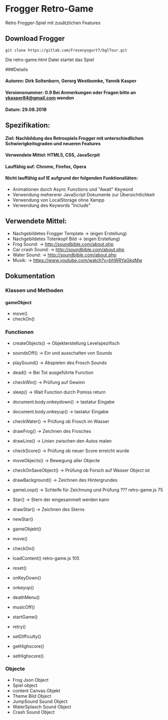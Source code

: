 # Frogger Retro-Game
Retro Frogger-Spiel mit zusätzlichen Features 

## Download Frogger

```
git clone https://gitlab.com/Frozenyogurt7/bglTour.git
```

Die retro-game.html Datei startet das Spiel


###Details
#### Autoren: Dirk Soltenborn, Gerorg Westbomke, Yannik Kasper
#### Versionsnummer: 0.9 Bei Anmerkungen oder Fragen bitte an ykasper84@gmail.com wenden
#### Datum: 29.08.2018

## Spezifikation:

#### Ziel:            Nachbildung des Retrospiels Frogger mit unterschiedlichen Schwierigkeitsgraden und neueren Features
#### Verwendete       Mittel: HTML5, CSS, JavaScrpit
#### Lauffähig auf:   Chrome, Firefox, Opera
#### Nicht lauffähig auf IE aufgrund der folgenden Funktionaliäten:
* Animationen durch Async Functions und "Await" Keyword
* Verwendung mehererer JavaScript Dokumente zur Übersichtlichkeit
* Verwendung von LocalStorage ohne Xampp
* Verwendung des Keywords "Include"



## Verwendete Mittel:
* Nachgebildetes Frogger Template -> (eigen Erstellung)
* Nachgebildetes Totenkopf Bild   -> (eigen Erstellung)  
* Frog Sound:                     -> http://soundbible.com/about.php
* Car crash Sound:                -> http://soundbible.com/about.php
* Water Sound:                    -> http://soundbible.com/about.php
* Musik:                          -> https://www.youtube.com/watch?v=bhWRYaGkqMw


## Dokumentation

### Klassen und Methoden
#### gameObject
* move()
* checkOn()

### Functionen
* createObjects()			  -> Objekterstellung Levelspezifisch
  
* soundsOff()                 -> Ein und ausschalten von Sounds
* playSound()                 -> Abspielen des Frosch Sounds
* dead()                      -> Bei Tot ausgeführte Function
* checkWin()                  -> Prüfung auf Gewinn
* sleep()                     -> Wait Function durch Pomiss return
* document.body.onkeydown()   -> tastatur Eingabe
* document.body.onkeyup()     -> tastatur Eingabe
* checkWater()                -> Prüfung ob Frosch im Wasser
* drawFrog()                  -> Zeichnen des Frosches
* drawLine()                  -> Linien zwischen den Autos malen
* checkScore()                -> Prüfung ob neuer Score erreicht wurde
* moveObjects()               -> Bewegung aller Objecte
* checkOnSaveObject()         -> Prüfung ob Forsch auf Wasser Object ist
* drawBackground()            -> Zeichnen des Hintergrundes
* gameLoop()                  -> Schleife für Zeichnung und Prüfung ??? retro-game.js 75
* Star()                      -> Stern der eingesammelt werden kann
* drawStar()                  -> Zeichnen des Sterns
* newStar()                   
* gameObjekt()
* move()
* checkOn()
* loadContent()               retro-game.js 105
* reset()
* onKeyDown()
* onkeyup()
* deathMenu()
* musicOff()
* startGame()
* retry()
* setDifficulty()
* getHighscore()
* setHighscore()

### Objecte
* Frog Json Object
* Spiel object
* content Canvas Objekt
* Theme Bild Object
* JumpSound Sound Object
* WaterSplasch Sound Object
* Crash Sound Object
